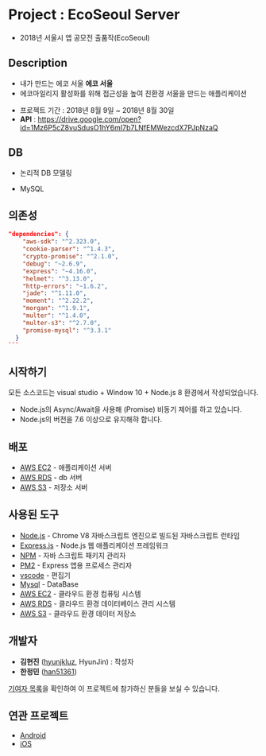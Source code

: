 # Project : EcoSeoul Server

* 2018년 서울시 앱 공모전 출품작(EcoSeoul)



## Description

- 내가 만드는 에코 서울 **에코 서울**
- 에코마일리지 활성화를 위해 접근성을 높여 친환경 서울을 만드는 애플리케이션

* 프로젝트 기간 : 2018년 8월 9일 ~ 2018년 8월 30일
* **API** : https://drive.google.com/open?id=1Mz6P5cZ8vuSdusO1hY6mI7b7LNfEMWezcdX7PJpNzaQ



## DB

* 논리적 DB 모델링

* MySQL




## 의존성

```json
"dependencies": {
    "aws-sdk": "^2.323.0",
    "cookie-parser": "^1.4.3",
    "crypto-promise": "^2.1.0",
    "debug": "~2.6.9",
    "express": "~4.16.0",
    "helmet": "^3.13.0",
    "http-errors": "~1.6.2",
    "jade": "^1.11.0",
    "moment": "^2.22.2",
    "morgan": "^1.9.1",
    "multer": "^1.4.0",
    "multer-s3": "^2.7.0",
    "promise-mysql": "^3.3.1"
  }
​```
```

## 시작하기

모든 소스코드는 visual studio + Window 10 + Node.js 8 환경에서 작성되었습니다.

* Node.js의 Async/Await을 사용해 (Promise) 비동기 제어를 하고 있습니다.
* Node.js의 버전을 7.6 이상으로 유지해햐 합니다.



## 배포

- [AWS EC2](https://aws.amazon.com/ko/ec2/?sc_channel=PS&sc_campaign=acquisition_KR&sc_publisher=google&sc_medium=english_ec2_b&sc_content=ec2_e&sc_detail=aws%20ec2&sc_category=ec2&sc_segment=177228231544&sc_matchtype=e&sc_country=KR&s_kwcid=AL!4422!3!177228231544!e!!g!!aws%20ec2&ef_id=WkRozwAAAnO-lPWy:20180412120123:s) - 애플리케이션 서버
- [AWS RDS](https://aws.amazon.com/ko/rds/) - db 서버
- [AWS S3](https://aws.amazon.com/ko/s3/?sc_channel=PS&sc_campaign=acquisition_KR&sc_publisher=google&sc_medium=english_s3_b&sc_content=s3_e&sc_detail=aws%20s3&sc_category=s3&sc_segment=177211245240&sc_matchtype=e&sc_country=KR&s_kwcid=AL!4422!3!177211245240!e!!g!!aws%20s3&ef_id=WkRozwAAAnO-lPWy:20180412120059:s) - 저장소 서버



## 사용된 도구

- [Node.js](https://nodejs.org/ko/) - Chrome V8 자바스크립트 엔진으로 빌드된 자바스크립트 런타임
- [Express.js](http://expressjs.com/ko/) - Node.js 웹 애플리케이션 프레임워크
- [NPM](https://rometools.github.io/rome/) - 자바 스크립트 패키지 관리자
- [PM2](http://pm2.keymetrics.io/) - Express 앱용 프로세스 관리자
- [vscode](https://code.visualstudio.com/) - 편집기
- [Mysql](https://www.mysql.com/) - DataBase
- [AWS EC2](https://aws.amazon.com/ko/ec2/?sc_channel=PS&sc_campaign=acquisition_KR&sc_publisher=google&sc_medium=english_ec2_b&sc_content=ec2_e&sc_detail=aws%20ec2&sc_category=ec2&sc_segment=177228231544&sc_matchtype=e&sc_country=KR&s_kwcid=AL!4422!3!177228231544!e!!g!!aws%20ec2&ef_id=WkRozwAAAnO-lPWy:20180412120123:s) - 클라우드 환경 컴퓨팅 시스템
- [AWS RDS](https://aws.amazon.com/ko/rds/) - 클라우드 환경 데이터베이스 관리 시스템
- [AWS S3](https://aws.amazon.com/ko/s3/?sc_channel=PS&sc_campaign=acquisition_KR&sc_publisher=google&sc_medium=english_s3_b&sc_content=s3_e&sc_detail=aws%20s3&sc_category=s3&sc_segment=177211245240&sc_matchtype=e&sc_country=KR&s_kwcid=AL!4422!3!177211245240!e!!g!!aws%20s3&ef_id=WkRozwAAAnO-lPWy:20180412120059:s) - 클라우드 환경 데이터 저장소



## 개발자

* **김현진** ([hyunjkluz](https://github.com/hyunjkluz), HyunJin) : 작성자
* **한정민** ([han51361](https://github.com/han51361))

[기여자 목록](https://github.com/EcoSeoul/Team_Server/graphs/contributors)을 확인하여 이 프로젝트에 참가하신 분들을 보실 수 있습니다.



## 연관 프로젝트

* [Android](https://github.com/EcoSeoul/Team_Android)
* [iOS](https://github.com/EcoSeoul/Team_iOS)


